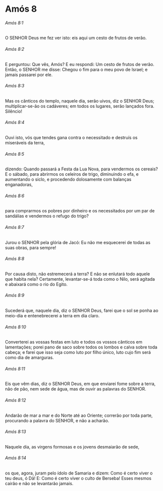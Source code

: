 # Amós 8

###### Amós 8:1

O SENHOR Deus me fez ver isto: eis aqui um cesto de frutos de verão.

###### Amós 8:2

E perguntou: Que vês, Amós? E eu respondi: Um cesto de frutos de verão. Então, o SENHOR me disse: Chegou o fim para o meu povo de Israel; e jamais passarei por ele.

###### Amós 8:3

Mas os cânticos do templo, naquele dia, serão uivos, diz o SENHOR Deus; multiplicar-se-ão os cadáveres; em todos os lugares, serão lançados fora. Silêncio!

###### Amós 8:4

Ouvi isto, vós que tendes gana contra o necessitado e destruís os miseráveis da terra,

###### Amós 8:5

dizendo: Quando passará a Festa da Lua Nova, para vendermos os cereais? E o sábado, para abrirmos os celeiros de trigo, diminuindo o efa, e aumentando o siclo, e procedendo dolosamente com balanças enganadoras,

###### Amós 8:6

para comprarmos os pobres por dinheiro e os necessitados por um par de sandálias e vendermos o refugo do trigo?

###### Amós 8:7

Jurou o SENHOR pela glória de Jacó: Eu não me esquecerei de todas as suas obras, para sempre!

###### Amós 8:8

Por causa disto, não estremecerá a terra? E não se enlutará todo aquele que habita nela? Certamente, levantar-se-á toda como o Nilo, será agitada e abaixará como o rio do Egito.

###### Amós 8:9

Sucederá que, naquele dia, diz o SENHOR Deus, farei que o sol se ponha ao meio-dia e entenebrecerei a terra em dia claro.

###### Amós 8:10

Converterei as vossas festas em luto e todos os vossos cânticos em lamentações; porei pano de saco sobre todos os lombos e calva sobre toda cabeça; e farei que isso seja como luto por filho único, luto cujo fim será como dia de amarguras.

###### Amós 8:11

Eis que vêm dias, diz o SENHOR Deus, em que enviarei fome sobre a terra, não de pão, nem sede de água, mas de ouvir as palavras do SENHOR.

###### Amós 8:12

Andarão de mar a mar e do Norte até ao Oriente; correrão por toda parte, procurando a palavra do SENHOR, e não a acharão.

###### Amós 8:13

Naquele dia, as virgens formosas e os jovens desmaiarão de sede,

###### Amós 8:14

os que, agora, juram pelo ídolo de Samaria e dizem: Como é certo viver o teu deus, ó Dã! E: Como é certo viver o culto de Berseba! Esses mesmos cairão e não se levantarão jamais.

